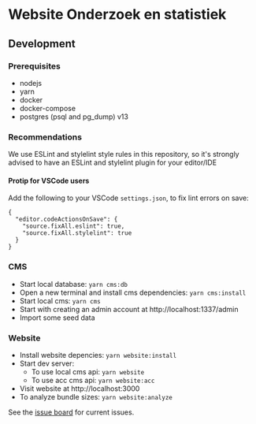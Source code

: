 # Website Onderzoek en statistiek

## Development

### Prerequisites
- nodejs
- yarn
- docker
- docker-compose
- postgres (psql and pg_dump) v13

### Recommendations
We use ESLint and stylelint style rules in this repository, so it's strongly advised to have an ESLint and stylelint plugin for your editor/IDE

#### Protip for VSCode users
Add the following to your VSCode `settings.json`, to fix lint errors on save:

```
{
  "editor.codeActionsOnSave": {
    "source.fixAll.eslint": true,
    "source.fixAll.stylelint": true
  }
}
```

### CMS
* Start local database: `yarn cms:db`
* Open a new terminal and install cms dependencies: `yarn cms:install`
* Start local cms: `yarn cms`
* Start with creating an admin account at http://localhost:1337/admin
* Import some seed data

### Website
* Install website depencies: `yarn website:install`
* Start dev server:
    * To use local cms api: `yarn website`
    * To use acc cms api: `yarn website:acc`
* Visit website at http://localhost:3000
* To analyze bundle sizes: `yarn website:analyze`

See the [issue board](https://gitlab.com/os-amsterdam/website-onderzoek-en-statistiek/-/boards) for current issues.